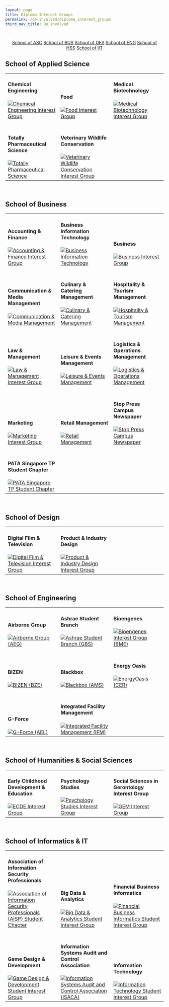 ```yaml
---
layout: page
title: Diploma Interest Groups
permalink: /be-involved/diploma_interest_groups
third_nav_title: Be Involved

---
```


<div style="margin:2%; text-align:center">
    <a href="{{site.baseurl}}/be-involved/diploma_interest_groups#schoolofasc" class="bp-button">School of ASC</a>
    <a href="{{site.baseurl}}/be-involved/diploma_interest_groups#schoolofbus" class="bp-button">School of BUS</a>
    <a href="{{site.baseurl}}/be-involved/diploma_interest_groups#schoolofdes" class="bp-button">School of DES</a>
    <a href="{{site.baseurl}}/be-involved/diploma_interest_groups#schoolofeng" class="bp-button">School of ENG</a>
    <a href="{{site.baseurl}}/be-involved/diploma_interest_groups#schoolofhss" class="bp-button">School of HSS</a>
    <a href="{{site.baseurl}}/be-involved/diploma_interest_groups#schoolofiit" class="bp-button">School of IIT</a>
</div>

## <a id="schoolofasc"></a>School of Applied Science

<div>
    <table>
        <tr>
            <td style="width:33%; vertical-align:bottom; border:none"><h4>Chemical Engineering</h4>
                <a href="https://www.instagram.com/ascniche/" target="_blank">
                    <image src="{{site.baseurl}}/images/CCA_ceig.jpg" style="display:block;margin-left:auto;margin-right:auto;" alt="Chemical Engineering Interest Group">
                    </image>
                </a>
            </td>
            <td style="width:33%; vertical-align:bottom; border:none"><h4>Food</h4>
                <a href="https://www.instagram.com/ascfig/" target="_blank">
                    <image src="{{site.baseurl}}/images/CCA_fig.jpg" style="display:block;margin-left:auto;margin-right:auto;" alt="Food Interest Group">
                    </image>
                </a>
            </td>
            <td style="width:33%; vertical-align:bottom; border:none"><h4>Medical Biotechnology</h4>
                <a href="https://www.instagram.com/tpmbig/" target="_blank">
                    <image src="{{site.baseurl}}/images/CCA_mbig.jpg" style="display:block;margin-left:auto;margin-right:auto;" alt="Medical Biotechnology Interest Group">
                    </image>
                </a>
            </td>
        </tr>
        <tr>
            <td style="width:33%; vertical-align:bottom; border:none"><br><h4>Totally Pharmaceutical Science</h4>
                <a href="https://www.instagram.com/totallyphs/" target="_blank">
                    <image src="{{site.baseurl}}/images/CCA_psig.jpg" style="display:block;margin-left:auto;margin-right:auto;" alt="Totally Pharmaceutical Science">
                    </image>
                </a>
            </td>
            <td style="width:33%; vertical-align:bottom; border:none"><br><h4>Veterinary Wildlife Conservation</h4>
                <a href="https://www.instagram.com/tpvwc/" target="_blank">
                    <image src="{{site.baseurl}}/images/CCA_vwcig.jpg" style="display:block;margin-left:auto;margin-right:auto;" alt="Veterinary Wildlife Conservation Interest Group">
                    </image>
                </a>
            </td>
        </tr>
    </table>
</div>

<br>

## <a id="schoolofbus"></a>School of Business

<div>
    <table>
        <tr>
            <td style="width:33%; vertical-align:bottom; border:none"><h4>Accounting & Finance</h4>
                <a href="https://www.instagram.com/tp.anf/" target="_blank">
                    <image src="{{site.baseurl}}/images/CCA_afig.jpg" style="display:block;margin-left:auto;margin-right:auto;" alt="Accounting & Finance Interest Group">
                    </image>
                </a>
            </td>
            <td style="width:33%; vertical-align:bottom; border:none"><h4>Business Information Technology</h4>
                <a href="https://www.instagram.com/tpbitcampus/" target="_blank">
                    <image src="{{site.baseurl}}/images/CCA_bitig.jpg" style="display:block;margin-left:auto;margin-right:auto;" alt="Business Information Technology">
                    </image>
                </a>
            </td>
            <td style="width:33%; vertical-align:bottom; border:none"><h4>Business</h4>
                <a href="https://www.instagram.com/tp_bus/" target="_blank">
                    <image src="{{site.baseurl}}/images/CCA_big.jpg" style="display:block;margin-left:auto;margin-right:auto;" alt="Business Interest Group">
                    </image>
                </a>
            </td>
        </tr>
        <tr>
            <td style="width:33%; vertical-align:bottom; border:none"><br><h4>Communication & Media Management</h4>
                <a href="https://www.instagram.com/team_cmm/" target="_blank">
                    <image src="{{site.baseurl}}/images/CCA_cmmig.jpg" style="display:block;margin-left:auto;margin-right:auto;" alt="Communication & Media Management">
                    </image>
                </a>
            </td>
            <td style="width:33%; vertical-align:bottom; border:none"><br><h4>Culinary & Catering Management</h4>
                <a href="https://www.instagram.com/tp_ccm/" target="_blank">
                    <image src="{{site.baseurl}}/images/CCA_ccmig.jpg" style="display:block;margin-left:auto;margin-right:auto;" alt="Culinary & Catering Management">
                    </image>
                </a>
            </td>
            <td style="width:33%; vertical-align:bottom; border:none"><br><h4>Hospitality & Tourism Management</h4>
                <a href="https://www.instagram.com/tphtm/" target="_blank">
                    <image src="{{site.baseurl}}/images/CCA_htmig.jpg" style="display:block;margin-left:auto;margin-right:auto;" alt="Hospitality & Tourism Management">
                    </image>
                </a>
            </td>
        </tr>
        <tr>
            <td style="width:33%; vertical-align:bottom; border:none"><br><h4>Law & Management</h4>
                <a href="https://www.instagram.com/tplawinc/" target="_blank">
                    <image src="{{site.baseurl}}/images/CCA_lmig.jpg" style="display:block;margin-left:auto;margin-right:auto;" alt="Law & Management Interest Group">
                    </image>
                </a>
            </td>
            <td style="width:33%; vertical-align:bottom; border:none"><br><h4>Leisure & Events Management</h4>
                <a href="https://www.instagram.com/lemigofficial/" target="_blank">
                    <image src="{{site.baseurl}}/images/CCA_lemig.jpg" style="display:block;margin-left:auto;margin-right:auto;" alt="Leisure & Events Management">
                    </image>
                </a>
            </td>
            <td style="width:33%; vertical-align:bottom; border:none"><br><h4>Logistics & Operations Management</h4>
                <a href="https://www.instagram.com/tp_lom/" target="_blank">
                    <image src="{{site.baseurl}}/images/CCA_lomig.jpg" style="display:block;margin-left:auto;margin-right:auto;" alt="Logistics & Operations Management">
                    </image>
                </a>
            </td>
        </tr>
        <tr>
            <td style="width:33%; vertical-align:bottom; border:none"><br><h4>Marketing</h4>
                <a href="https://www.instagram.com/tpmarketing/" target="_blank">
                    <image src="{{site.baseurl}}/images/CCA_mig.jpg" style="display:block;margin-left:auto;margin-right:auto;" alt="Marketing Interest Group">
                    </image>
                </a>
            </td>
            <td style="width:33%; vertical-align:bottom; border:none"><br><h4>Retail Management</h4>
                <a href="https://www.instagram.com/tprmig/" target="_blank">
                    <image src="{{site.baseurl}}/images/CCA_rmig.jpg" style="display:block;margin-left:auto;margin-right:auto;" alt="Retail Management">
                    </image>
                </a>
            </td>
            <td style="width:33%; vertical-align:bottom; border:none"><br><h4>Stop Press Campus Newspaper</h4>
                <a href="https://www.instagram.com/explore/tags/tpstoppress/" target="_blank">
                    <image src="{{site.baseurl}}/images/CCA_spcnig.jpg" style="display:block;margin-left:auto;margin-right:auto;" alt="Stop Press Campus Newspaper">
                    </image>
                </a>
            </td>
        </tr>
        <tr>
            <td style="width:33%; vertical-align:bottom; border:none"><br><h4>PATA Singapore TP Student Chapter</h4>
                <a href="https://www.instagram.com/tp.pata/" target="_blank">
                    <image src="{{site.baseurl}}/images/CCA_pataig.jpg" style="display:block;margin-left:auto;margin-right:auto;" alt="PATA Singapore TP Student Chapter">
                    </image>
                </a>
            </td>
        </tr>
    </table>
</div>

<br>

## <a id="schoolofdes"></a>School of Design

<div>
    <table>
        <tr>
            <td style="width:33%; vertical-align:bottom; border:none"><h4>Digital Film & Television</h4>
                <a href="https://www.instagram.com/digitalfilmtv/" target="_blank">
                    <image src="{{site.baseurl}}/images/Des_DFT.jpg" style="display:block;margin-left:auto;margin-right:auto;" alt="Digital Film & Television Interest Group">
                    </image>
                </a>
            </td>
            <td style="width:33%; vertical-align:bottom; border:none"><h4>Product & Industry Design</h4>
                 <a href="https://www.instagram.com/tp.des.pid/" target="_blank">
                    <image src="{{site.baseurl}}/images/CCA_pid.PNG" style="display:block;margin-left:auto;margin-right:auto;" alt="Product & Industry Design Interest Group">
                    </image>
                </a>
            </td>
            <td style="width:33%; vertical-align:bottom; border:none">
            </td>
        </tr>
    </table>
</div>

<br>

## <a id="schoolofeng"></a>School of Engineering

<div>
    <table>
        <tr>
            <td style="width:33%; vertical-align:bottom; border:none"><h4>Airborne Group</h4>
                <a href="https://www.instagram.com/aegairborne/" target="_blank">
                    <image src="{{site.baseurl}}/images/CCA_aegig.jpg" style="display:block;margin-left:auto;margin-right:auto;" alt="Airborne Group (AEG)">
                    </image>
                </a>
            </td>
            <td style="width:33%; vertical-align:bottom; border:none"><h4>Ashrae Student Branch</h4>
                <a href="https://www.instagram.com/tpgbs_ashrae/" target="_blank">
                    <image src="{{site.baseurl}}/images/CCA_gbsig.jpg" style="display:block;margin-left:auto;margin-right:auto;" alt="Ashrae Student Branch (GBS)">
                    </image>
                </a>
            </td>
            <td style="width:33%; vertical-align:bottom; border:none"><h4>Bioengenes</h4>
                <a href="https://www.instagram.com/tpbme/" target="_blank">
                    <image src="{{site.baseurl}}/images/CCA_bmeig.jpg" style="display:block;margin-left:auto;margin-right:auto;" alt="Bioengenes Interest Group (BME)">
                    </image>
                </a>
            </td>
        </tr>
        <tr>
            <td style="width:33%; vertical-align:bottom; border:none"><br><h4>BIZEN</h4>
                <a href="https://www.instagram.com/eng_tpbze/" target="_blank">
                    <image src="{{site.baseurl}}/images/CCA_bizen.PNG" style="display:block;margin-left:auto;margin-right:auto;" alt="BIZEN (BZE)">
                    </image>
                </a>
           </td> 
           <td style="width:33%; vertical-align:bottom; border:none"><br><h4>Blackbox</h4>
                <a href="https://www.instagram.com/amsaviators/" target="_blank">
                    <image src="{{site.baseurl}}/images/CCA_amsig.jpg" style="display:block;margin-left:auto;margin-right:auto;" alt="Blackbox (AMS)">
                    </image>
                </a>
            </td>
            <td style="width:33%; vertical-align:bottom; border:none"><br><h4>Energy Oasis</h4>
                <a href="https://www.instagram.com/energyoasis/?hl=en" target="_blank">
                    <image src="{{site.baseurl}}/images/CCA_energyoasis.PNG" style="display:block;margin-left:auto;margin-right:auto;" alt="EnergyOasis (CER)">
                    </image>
                </a>
            </td>
          </tr>
          <tr>
            <td style="width:33%; vertical-align:bottom; border:none"><br><h4>G-Force</h4>
                <a href="https://www.instagram.com/gforceael/" target="_blank">
                    <image src="{{site.baseurl}}/images/CCA_aelig.jpg" style="display:block;margin-left:auto;margin-right:auto;" alt="G-Force (AEL)">
                    </image>
                </a>
            </td>
            <td style="width:33%; vertical-align:bottom; border:none"><br><h4>Integrated Facility Management</h4>
                <a href="https://www.instagram.com/ifmclub/" target="_blank">
                    <image src="{{site.baseurl}}/images/CCA_ifmig.jpg" style="display:block;margin-left:auto;margin-right:auto;" alt="Integrated Facility Management (IFM)">
                    </image>
                </a>
            </td>
        </tr>            
    </table>
</div>

<br>

## <a id="schoolofhss"></a>School of Humanities & Social Sciences

<div>
    <table>
        <tr>
            <td style="width:33%; vertical-align:bottom; border:none"><h4>Early Childhood Development & Education</h4>
                <a href="https://www.instagram.com/sdniectp/" target="_blank">
                    <image src="{{site.baseurl}}/images/CCA_ecde.PNG" style="display:block;margin-left:auto;margin-right:auto;" alt="ECDE Interest Group">
                    </image>
                </a>
            </td>
            <td style="width:33%; vertical-align:bottom; border:none"><h4>Psychology Studies</h4>
                <a href="https://www.instagram.com/t.psig/" target="_blank">
                    <image src="{{site.baseurl}}/images/CCA_psyig.jpg" style="display:block;margin-left:auto;margin-right:auto;" alt="Psychology Studies Interest Group">
                    </image>
                </a>
            </td>
            <td style="width:33%; vertical-align:bottom; border:none"><h4>Social Sciences in Gerontology Interest Group</h4>
                 <a href="https://www.instagram.com/tpgem/?hl=en" target="_blank">
                    <image src="{{site.baseurl}}/images/CCA_gem.PNG" style="display:block;margin-left:auto;margin-right:auto;" alt="GEM Interest Group">
                    </image>
                </a>
            </td>
        </tr>
    </table>
</div>

<br>

## <a id="schoolofiit"></a>School of Informatics & IT

<div>
    <table>
        <tr>
            <td style="width:33%; vertical-align:bottom; border:none"><h4>Association of Information Security Professionals</h4>
                <a href="https://www.instagram.com/tpcdfsig/" target="_blank">
                    <image src="{{site.baseurl}}/images/CCA_aispig.jpg" style="display:block;margin-left:auto;margin-right:auto;" alt="Association of Information Security Professionals (AISP) Student Chapter">
                    </image>
                </a>
            </td>
            <td style="width:33%; vertical-align:bottom; border:none"><h4>Big Data & Analytics</h4>
                <a href="https://www.instagram.com/tp.bda/" target="_blank">
                    <image src="{{site.baseurl}}/images/CCA_bdaig.jpg" style="display:block;margin-left:auto;margin-right:auto;" alt="Big Data & Analytics Student Interest Group">
                    </image>
                </a>
            </td>
            <td style="width:33%; vertical-align:bottom; border:none"><h4>Financial Business Informatics</h4>
                <a href="https://www.instagram.com/thefbisig/" target="_blank">
                    <image src="{{site.baseurl}}/images/CCA_fbiig.jpg" style="display:block;margin-left:auto;margin-right:auto;" alt="Financial Business Informatics Student Interest Group">
                    </image>
                </a>
            </td>            
        </tr>
        <tr>
            <td style="width:33%; vertical-align:bottom; border:none"><br><h4>Game Design & Development</h4>
                <a href="https://www.instagram.com/gddtp/" target="_blank">
                    <image src="{{site.baseurl}}/images/CCA_gddig.jpg" style="display:block;margin-left:auto;margin-right:auto;" alt="Game Design & Development Student Interest Group">
                    </image>
                </a>
            </td>
            <td style="width:33%; vertical-align:bottom; border:none"><br><h4>Information Systems Audit and Control Association</h4>
                <a href="https://www.instagram.com/tpcdfsig/" target="_blank">
                    <image src="{{site.baseurl}}/images/CCA_isacaig.jpg" style="display:block;margin-left:auto;margin-right:auto;" alt="Information Systems Audit and Control Association (ISACA)">
                    </image>
                </a>
            </td>
            <td style="width:33%; vertical-align:bottom; border:none"><br><h4>Information Technology</h4>
                <a href="https://www.instagram.com/itsigtp/" target="_blank">
                    <image src="{{site.baseurl}}/images/CCA_itig.jpg" style="display:block;margin-left:auto;margin-right:auto;" alt="Information Technology Student Interest Group">
                    </image>
                </a>
            </td>
        </tr>
    </table>
</div>
